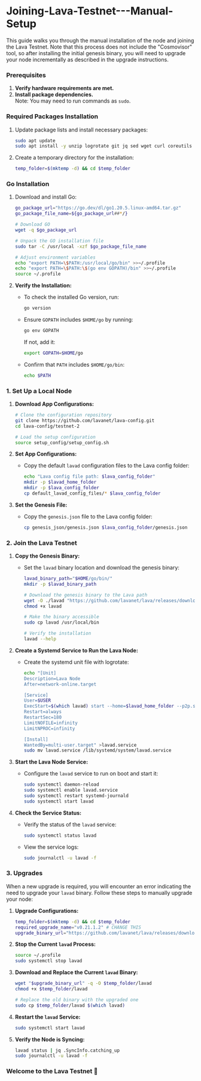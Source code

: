 # Joining-Lava-Testnet---Manual-Setup
This guide walks you through the manual installation of the node and joining the Lava Testnet. Note that this process does not include the "Cosmovisor" tool, so after installing the initial genesis binary, you will need to upgrade your node incrementally as described in the upgrade instructions.

### **Prerequisites**

1. **Verify hardware requirements are met.**
2. **Install package dependencies.**  
   Note: You may need to run commands as `sudo`.

### **Required Packages Installation**

1. Update package lists and install necessary packages:
    ```bash
    sudo apt update
    sudo apt install -y unzip logrotate git jq sed wget curl coreutils systemd
    ```

2. Create a temporary directory for the installation:
    ```bash
    temp_folder=$(mktemp -d) && cd $temp_folder
    ```

### **Go Installation**

1. Download and install Go:
    ```bash
    go_package_url="https://go.dev/dl/go1.20.5.linux-amd64.tar.gz"
    go_package_file_name=${go_package_url##*/}

    # Download GO
    wget -q $go_package_url

    # Unpack the GO installation file
    sudo tar -C /usr/local -xzf $go_package_file_name

    # Adjust environment variables
    echo "export PATH=\$PATH:/usr/local/go/bin" >>~/.profile
    echo "export PATH=\$PATH:\$(go env GOPATH)/bin" >>~/.profile
    source ~/.profile
    ```

2. **Verify the Installation:**
   - To check the installed Go version, run:
     ```bash
     go version
     ```
   - Ensure `GOPATH` includes `$HOME/go` by running:
     ```bash
     go env GOPATH
     ```
     If not, add it:
     ```bash
     export GOPATH=$HOME/go
     ```
   - Confirm that `PATH` includes `$HOME/go/bin`:
     ```bash
     echo $PATH
     ```

### **1. Set Up a Local Node**

1. **Download App Configurations:**
    ```bash
    # Clone the configuration repository
    git clone https://github.com/lavanet/lava-config.git
    cd lava-config/testnet-2

    # Load the setup configuration
    source setup_config/setup_config.sh
    ```

2. **Set App Configurations:**
    - Copy the default `lavad` configuration files to the Lava config folder:
      ```bash
      echo "Lava config file path: $lava_config_folder"
      mkdir -p $lavad_home_folder
      mkdir -p $lava_config_folder
      cp default_lavad_config_files/* $lava_config_folder
      ```

3. **Set the Genesis File:**
    - Copy the `genesis.json` file to the Lava config folder:
      ```bash
      cp genesis_json/genesis.json $lava_config_folder/genesis.json
      ```

### **2. Join the Lava Testnet**

1. **Copy the Genesis Binary:**
    - Set the `lavad` binary location and download the genesis binary:
      ```bash
      lavad_binary_path="$HOME/go/bin/"
      mkdir -p $lavad_binary_path

      # Download the genesis binary to the Lava path
      wget -O ./lavad "https://github.com/lavanet/lava/releases/download/v0.21.1.2/lavad-v0.21.1.2-linux-amd64"
      chmod +x lavad

      # Make the binary accessible
      sudo cp lavad /usr/local/bin

      # Verify the installation
      lavad --help
      ```

2. **Create a Systemd Service to Run the Lava Node:**
    - Create the systemd unit file with logrotate:
      ```bash
      echo "[Unit]
      Description=Lava Node
      After=network-online.target

      [Service]
      User=$USER
      ExecStart=$(which lavad) start --home=$lavad_home_folder --p2p.seeds $seed_node
      Restart=always
      RestartSec=180
      LimitNOFILE=infinity
      LimitNPROC=infinity

      [Install]
      WantedBy=multi-user.target" >lavad.service
      sudo mv lavad.service /lib/systemd/system/lavad.service
      ```

3. **Start the Lava Node Service:**
    - Configure the `lavad` service to run on boot and start it:
      ```bash
      sudo systemctl daemon-reload
      sudo systemctl enable lavad.service
      sudo systemctl restart systemd-journald
      sudo systemctl start lavad
      ```

4. **Check the Service Status:**
    - Verify the status of the `lavad` service:
      ```bash
      sudo systemctl status lavad
      ```

    - View the service logs:
      ```bash
      sudo journalctl -u lavad -f
      ```

### **3. Upgrades**

When a new upgrade is required, you will encounter an error indicating the need to upgrade your `lavad` binary. Follow these steps to manually upgrade your node:

1. **Upgrade Configurations:**
    ```bash
    temp_folder=$(mktemp -d) && cd $temp_folder
    required_upgrade_name="v0.21.1.2" # CHANGE THIS
    upgrade_binary_url="https://github.com/lavanet/lava/releases/download/$required_upgrade_name/lavad-$required_upgrade_name-linux-amd64"
    ```

2. **Stop the Current `lavad` Process:**
    ```bash
    source ~/.profile
    sudo systemctl stop lavad
    ```

3. **Download and Replace the Current `lavad` Binary:**
    ```bash
    wget "$upgrade_binary_url" -q -O $temp_folder/lavad
    chmod +x $temp_folder/lavad

    # Replace the old binary with the upgraded one
    sudo cp $temp_folder/lavad $(which lavad)
    ```

4. **Restart the `lavad` Service:**
    ```bash
    sudo systemctl start lavad
    ```

5. **Verify the Node is Syncing:**
    ```bash
    lavad status | jq .SyncInfo.catching_up
    sudo journalctl -u lavad -f
    ```

### **Welcome to the Lava Testnet 🌋**
